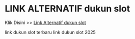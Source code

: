 # LINK ALTERNATIF dukun slot

Klik Disini >> <a href="https://linksto.pages.dev/">Link Alternatif dukun slot </a>

link dukun slot terbaru
link dukun slot 2025